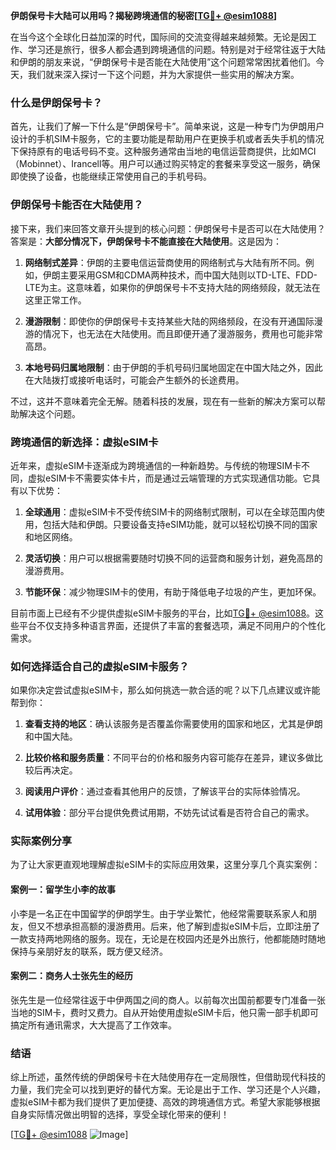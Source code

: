 **伊朗保号卡大陆可以用吗？揭秘跨境通信的秘密[[TG💪+ @esim1088](https://t.me/s/esim1088)]**

在当今这个全球化日益加深的时代，国际间的交流变得越来越频繁。无论是因工作、学习还是旅行，很多人都会遇到跨境通信的问题。特别是对于经常往返于大陆和伊朗的朋友来说，“伊朗保号卡是否能在大陆使用”这个问题常常困扰着他们。今天，我们就来深入探讨一下这个问题，并为大家提供一些实用的解决方案。

### 什么是伊朗保号卡？

首先，让我们了解一下什么是“伊朗保号卡”。简单来说，这是一种专门为伊朗用户设计的手机SIM卡服务，它的主要功能是帮助用户在更换手机或者丢失手机的情况下保持原有的电话号码不变。这种服务通常由当地的电信运营商提供，比如MCI（Mobinnet）、Irancell等。用户可以通过购买特定的套餐来享受这一服务，确保即使换了设备，也能继续正常使用自己的手机号码。

### 伊朗保号卡能否在大陆使用？

接下来，我们来回答文章开头提到的核心问题：伊朗保号卡是否可以在大陆使用？答案是：**大部分情况下，伊朗保号卡不能直接在大陆使用**。这是因为：

1. **网络制式差异**：伊朗的主要电信运营商使用的网络制式与大陆有所不同。例如，伊朗主要采用GSM和CDMA两种技术，而中国大陆则以TD-LTE、FDD-LTE为主。这意味着，如果你的伊朗保号卡不支持大陆的网络频段，就无法在这里正常工作。
   
2. **漫游限制**：即使你的伊朗保号卡支持某些大陆的网络频段，在没有开通国际漫游的情况下，也无法在大陆使用。而且即便开通了漫游服务，费用也可能非常高昂。

3. **本地号码归属地限制**：由于伊朗的手机号码归属地固定在中国大陆之外，因此在大陆拨打或接听电话时，可能会产生额外的长途费用。

不过，这并不意味着完全无解。随着科技的发展，现在有一些新的解决方案可以帮助解决这个问题。

### 跨境通信的新选择：虚拟eSIM卡

近年来，虚拟eSIM卡逐渐成为跨境通信的一种新趋势。与传统的物理SIM卡不同，虚拟eSIM卡不需要实体卡片，而是通过云端管理的方式实现通信功能。它具有以下优势：

1. **全球通用**：虚拟eSIM卡不受传统SIM卡的网络制式限制，可以在全球范围内使用，包括大陆和伊朗。只要设备支持eSIM功能，就可以轻松切换不同的国家和地区网络。
   
2. **灵活切换**：用户可以根据需要随时切换不同的运营商和服务计划，避免高昂的漫游费用。

3. **节能环保**：减少物理SIM卡的使用，有助于降低电子垃圾的产生，更加环保。

目前市面上已经有不少提供虚拟eSIM卡服务的平台，比如[TG💪+ @esim1088](https://t.me/s/esim1088)。这些平台不仅支持多种语言界面，还提供了丰富的套餐选项，满足不同用户的个性化需求。

### 如何选择适合自己的虚拟eSIM卡服务？

如果你决定尝试虚拟eSIM卡，那么如何挑选一款合适的呢？以下几点建议或许能帮到你：

1. **查看支持的地区**：确认该服务是否覆盖你需要使用的国家和地区，尤其是伊朗和中国大陆。

2. **比较价格和服务质量**：不同平台的价格和服务内容可能存在差异，建议多做比较后再决定。

3. **阅读用户评价**：通过查看其他用户的反馈，了解该平台的实际体验情况。

4. **试用体验**：部分平台提供免费试用期，不妨先试试看是否符合自己的需求。

### 实际案例分享

为了让大家更直观地理解虚拟eSIM卡的实际应用效果，这里分享几个真实案例：

#### 案例一：留学生小李的故事
小李是一名正在中国留学的伊朗学生。由于学业繁忙，他经常需要联系家人和朋友，但又不想承担高额的漫游费用。后来，他了解到虚拟eSIM卡后，立即注册了一款支持两地网络的服务。现在，无论是在校园内还是外出旅行，他都能随时随地保持与亲朋好友的联系，既方便又经济。

#### 案例二：商务人士张先生的经历
张先生是一位经常往返于中伊两国之间的商人。以前每次出国前都要专门准备一张当地的SIM卡，费时又费力。自从开始使用虚拟eSIM卡后，他只需一部手机即可搞定所有通讯需求，大大提高了工作效率。

### 结语

综上所述，虽然传统的伊朗保号卡在大陆使用存在一定局限性，但借助现代科技的力量，我们完全可以找到更好的替代方案。无论是出于工作、学习还是个人兴趣，虚拟eSIM卡都为我们提供了更加便捷、高效的跨境通信方式。希望大家能够根据自身实际情况做出明智的选择，享受全球化带来的便利！

[[TG💪+ @esim1088](https://t.me/s/esim1088) ![Image](https://i.postimg.cc/4NQfJmqS/Snipaste-2025-05-13-00-14-12.png)]